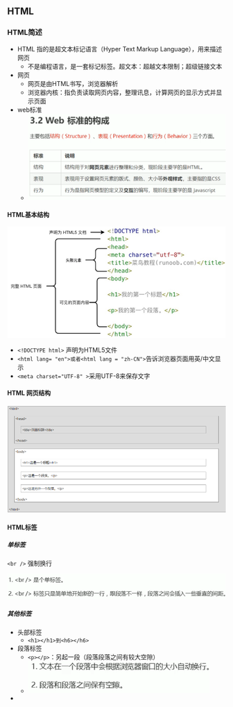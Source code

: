 ## HTML

### HTML简述

- HTML 指的是超文本标记语言（Hyper Text Markup Language），用来描述网页
  - 不是编程语言，是一套标记标签。超文本：超越文本限制；超级链接文本
- 网页
  - 网页是由HTML书写，浏览器解析
  - 浏览器内核：指负责读取网页内容，整理讯息，计算网页的显示方式并显示页面
- web标准
  - ![image-20231201222416364](HTML.assets/image-20231201222416364-17014406615491.png)

#### HTML基本结构

![image-20231201225239445](HTML.assets/image-20231201225239445-17014423749307.png)

- `<!DOCTYPE html>` 声明为HTML5文件
- `<html lang= "en">或者<html lang = "zh-CN">`告诉浏览器页面用英/中文显示
- `<meta charset="UTF-8" >`采用UTF-8来保存文字

#### HTML 网页结构

![image-20231201225204606](HTML.assets/image-20231201225204606-17014423267963.png)

#### HTML标签

##### 单标签

`<br />` 强制换行

![image-20231202123143327](HTML.assets/image-20231202123143327-17014915053481.png)

##### 其他标签

- 头部标签
  - `<h1></h1>到<h6></h6>`
- 段落标签
  - `<p></p>`：另起一段（段落段落之间有较大空隙）
  - <img src="HTML.assets/image-20231202123358551-17014916408203.png" alt="image-20231202123358551" style="zoom:67%;" />
- 